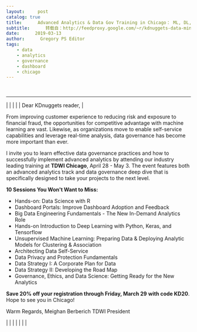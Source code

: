 ```yaml
---
layout:     post
catalog: true
title:      Advanced Analytics & Data Gov Training in Chicago： ML, DL, Self-Service, Strategy, and more
subtitle:      转载自：http://feedproxy.google.com/~r/kdnuggets-data-mining-analytics/~3/vQpiKMvFNVM/tdwi-advanced-analytics-data-governance-chicago.html
date:      2019-03-13
author:      Gregory PS Editor
tags:
    - data
    - analytics
    - governance
    - dashboard
    - chicago
---
```



  
 





---
| |
| |
| Dear KDnuggets reader, |

From improving customer experience to reducing risk and exposure to financial fraud, the opportunities for competitive advantage with machine learning are vast. Likewise, as organizations move to enable self-service capabilities and leverage real-time analysis, data governance has become more important than ever. 
 

I invite you to learn effective data governance practices and how to successfully implement advanced analytics by attending our industry leading training at 
 **TDWI Chicago**, April 28 - May 3. The event features both an 
 advanced analytics track and 
 data governance deep dive that is specifically designed to take your projects to the next level. 
 

**10 Sessions You Won't Want to Miss:**

- Hands-on: Data Science with R
- Dashboard Portals: Improve Dashboard Adoption and Feedback
- Big Data Engineering Fundamentals - The New In-Demand Analytics Role
- Hands-on Introduction to Deep Learning with Python, Keras, and Tensorflow
- Unsupervised Machine Learning: Preparing Data & Deploying Analytic Models for Clustering & Association
- Architecting Data Self-Service
- Data Privacy and Protection Fundamentals
- Data Strategy I: A Corporate Plan for Data
- Data Strategy II: Developing the Road Map
- Governance, Ethics, and Data Science: Getting Ready for the New Analytics

**Save 20% off your registration through Friday, March 29**
**with code KD20**. Hope to see you in Chicago! 
 

Warm Regards, 
 Meighan Berberich 
 TDWI President 

| |
| |
|
| |






